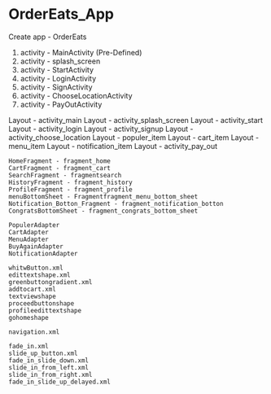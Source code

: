 # OrderEats_App

Create app - OrderEats

<!-- Create Activity Files -->

1. activity - MainActivity (Pre-Defined)
2. activity - splash_screen
3. activity - StartActivity
4. activity - LoginActivity
5. activity - SignActivity
6. activity - ChooseLocationActivity
7. activity - PayOutActivity

<!-- Create Layout Files -->

Layout - activity_main
Layout - activity_splash_screen
Layout - activity_start
Layout - activity_login
Layout - activity_signup
Layout - activity_choose_location
Layout - populer_item
Layout - cart_item
Layout - menu_item
Layout - notification_item
Layout - activity_pay_out

<!-- Create Fragments Files -->

    HomeFragment - fragment_home
    CartFragment - fragment_cart
    SearchFragment - fragmentsearch
    HistoryFragment - fragment_history
    ProfileFragment - fragment_profile
    menuBottomSheet - Fragmentfragment_menu_bottom_sheet
    Notification_Botton_Fragment - fragment_notification_botton
    CongratsBottomSheet - fragment_congrats_bottom_sheet

<!-- Create Adapter Files -->

    PopulerAdapter
    CartAdapter
    MenuAdapter
    BuyAgainAdapter
    NotificationAdapter

<!-- Create Drawable Files -->

    whitwButton.xml
    edittextshape.xml
    greenbuttongradient.xml
    addtocart.xml
    textviewshape
    proceedbuttonshape
    profileedittextshape
    gohomeshape

<!-- Create Navigation File -->

    navigation.xml

<!-- Create Animations File -->

    fade_in.xml
    slide_up_button.xml
    fade_in_slide_down.xml
    slide_in_from_left.xml
    slide_in_from_right.xml
    fade_in_slide_up_delayed.xml
